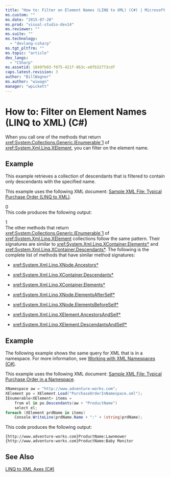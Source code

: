 ```yaml
---
title: "How to: Filter on Element Names (LINQ to XML) (C#) | Microsoft Docs"
ms.custom: ""
ms.date: "2015-07-20"
ms.prod: "visual-studio-dev14"
ms.reviewer: ""
ms.suite: ""
ms.technology: 
  - "devlang-csharp"
ms.tgt_pltfrm: ""
ms.topic: "article"
dev_langs: 
  - "CSharp"
ms.assetid: 1849fb03-f075-421f-863c-e8fb32773cdf
caps.latest.revision: 3
author: "BillWagner"
ms.author: "wiwagn"
manager: "wpickett"
---
```

# How to: Filter on Element Names (LINQ to XML) (C#)
When you call one of the methods that return <xref:System.Collections.Generic.IEnumerable`1> of <xref:System.Xml.Linq.XElement>, you can filter on the element name.  
  
## Example  
 This example retrieves a collection of descendants that is filtered to contain only descendants with the specified name.  
  
 This example uses the following XML document: [Sample XML File: Typical Purchase Order (LINQ to XML)](../../../../csharp/programming-guide/concepts/linq/sample-xml-file-typical-purchase-order-linq-to-xml-1.md).  
  
<CodeContentPlaceHolder>0</CodeContentPlaceHolder>  
 This code produces the following output:  
  
<CodeContentPlaceHolder>1</CodeContentPlaceHolder>  
 The other methods that return <xref:System.Collections.Generic.IEnumerable`1> of <xref:System.Xml.Linq.XElement> collections follow the same pattern. Their signatures are similar to <xref:System.Xml.Linq.XContainer.Elements*> and <xref:System.Xml.Linq.XContainer.Descendants*>. The following is the complete list of methods that have similar method signatures:  
  
-   <xref:System.Xml.Linq.XNode.Ancestors*>  
  
-   <xref:System.Xml.Linq.XContainer.Descendants*>  
  
-   <xref:System.Xml.Linq.XContainer.Elements*>  
  
-   <xref:System.Xml.Linq.XNode.ElementsAfterSelf*>  
  
-   <xref:System.Xml.Linq.XNode.ElementsBeforeSelf*>  
  
-   <xref:System.Xml.Linq.XElement.AncestorsAndSelf*>  
  
-   <xref:System.Xml.Linq.XElement.DescendantsAndSelf*>  
  
## Example  
 The following example shows the same query for XML that is in a namespace. For more information, see [Working with XML Namespaces (C#)](../../../../csharp/programming-guide/concepts/linq/working-with-xml-namespaces.md).  
  
 This example uses the following XML document: [Sample XML File: Typical Purchase Order in a Namespace](../../../../csharp/programming-guide/concepts/linq/sample-xml-file-typical-purchase-order-in-a-namespace.md).  
  
```c#  
XNamespace aw = "http://www.adventure-works.com";  
XElement po = XElement.Load("PurchaseOrderInNamespace.xml");  
IEnumerable<XElement> items =  
    from el in po.Descendants(aw + "ProductName")  
    select el;  
foreach (XElement prdName in items)  
    Console.WriteLine(prdName.Name + ":" + (string)prdName);  
```  
  
 This code produces the following output:  
  
```  
{http://www.adventure-works.com}ProductName:Lawnmower  
{http://www.adventure-works.com}ProductName:Baby Monitor  
```  
  
## See Also  
 [LINQ to XML Axes (C#)](../../../../csharp/programming-guide/concepts/linq/linq-to-xml-axes.md)